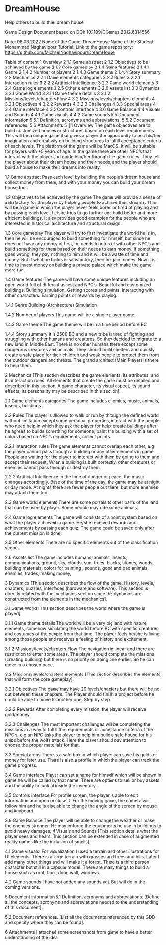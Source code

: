 # DreamHouse
Help others to build thier dream house


Game Design Document
based on DOI: 10.1109/CGames.2012.6314556

Date: 08.06.2022
Name of the Game: DreamHouse
Name of the Student: Mohammad Naghavipour Tutorial:
Link to the game repository: https://github.com/MichaelNaghavipour/DreamHouse


Table of content
1 Overview	2
1.1 Game abstract	2
1.2 Objectives to be achieved by the game	2
1.3 Core gameplay	2
1.4 Game features	2
1.4.1 Genre	2
1.4.2 Number of players	2
1.4.3 Game theme	2
1.4.4 Story summary	2
2 Mechanics	2
2.1 Game elements categories	3
2.2 Rules	3
2.2.1 Interaction rules	3
2.2.2 Artificial Intelligence	3
2.3 Game world elements	3
2.4 Game log elements	3
2.5 Other elements	3
2.6 Assets list	3
3 Dynamics	3
3.1 Game World	3
3.1.1 Game theme details	3
3.1.2 Missions/levels/chapters Flow	4
3.2 Missions/levels/chapters elements	4
3.2.1 Objectives	4
3.2.2 Rewards	4
3.2.3 Challenges	4
3.3 Special areas	4
3.4 Game interface	4
3.5 Controls interface	4
3.6 Game Balance	4
4 Visuals and Sounds	4
4.1 Game visuals	4
4.2 Game sounds	5
5 Document information	5
5.1 Definition, acronyms and abbreviations.	5
5.2 Document references.	5
6 Attachments	5
1 Overview
The game objectives are to build customized houses or structures based on each level requirements. This will be a unique game that gives a player the opportunity to test his/her imagination and creativity on building structures to fulfill acceptance criteria of each levels. The platform of the game will be MacOS. It will be suitable for players with +5 years of age. In the game there are other NPC’s that interact with the player and guide him/her through the game rules. They tell the player about their dream house and their needs, and the player should build a house to make their dreams into reality.


1.1 Game abstract
Pass each level by building the people’s dream house and collect money from them, and with your money you can build your dream house too. 

1.2 Objectives to be achieved by the game
The game will provide a sense of satisfactory for the player by helping people to achieve their dreams. This will be a game in which the player never feels bored or tired of playing and by passing each level, he/she tries to go further and build better and more efficient buildings. It also provides good examples for the people who are interested in historical architecture and structural design. 

1.3 Core gameplay
The player will try to first investigate the world he is in, then he will be encouraged to build something for himself, but since he does not have any money at first, he needs to interact with other NPC’s and build something for them based on their needs to earn money. If something goes wrong, they pay nothing to him and it will be a waste of time and money. But if what he builds is satisfactory, then he gain money. Now it is time to invest money on building a private palace which make the game more fun.

1.4 Game features
The game will have some unique features including an open world full of different assest and NPC’s. Beautiful and customized buildings. Building simulation. Getting scores and points. Interacting with other characters. Earning points or rewards by playing.

1.4.1 Genre
Building (Architecture) Simulation

1.4.2 Number of players
This game will be a single player game.

1.4.3 Game theme
The game theme will be in a time period before BC

1.4.4 Story summary
It is 2500 BC and a new tribe is tired of fighting and struggling with other humans and creatures. So they decided to migrate to a new land in Middle East. There is no other humans there except some dangerous creatures and animals. They should build shelters and quickly create a safe place for their children and weak people to protect them from the outdoor dangers and threats. The grand architect (Main Player) is there to help them.



2 Mechanics
[This section describes the game elements, its attributes, and its interaction rules. All elements that create the game must be detailed and described in this section. A game character, its visual aspect, its sound effects, its personality may be described in this section].

2.1 Game elements categories
The game includes enemies, music, animals, insects, buildings.

2.2 Rules
The player is allowed to walk or run by through the defined world without limitation except some personal properties, interact with the people who need help in which they ask the player for help, create buildings after he agrees to builds something for someone, paint the building with a set of colors based on NPC’s requirements, collect points.

2.2.1 Interaction rules
The game elements cannot overlap each other, e.g the player cannot pass through a building or any other elements in game. People are waiting for the player to interact with them by going to them and accept their request. When a building is built correctly, other creatures or enemies cannot pass through or destroy them.

2.2.2 Artificial Intelligence
In the time of danger or peace, the music changes accordingly. Base of the time of the day, the game may be at night or day mode. At nights there are fewer people out there, but more enemies may attach them too.

2.3 Game world elements
There are some portals to other parts of the land that can be used by player. Some people may ride some animals.

2.4 Game log elements
The game will consists of a point system based on what the player achieved in game. He/she received rewards and achievements by passing each quiz. The game could be saved only after the current mission is done.

2.5 Other elements
There are no specific elements out of the classification scope.

2.6 Assets list
The game includes humans, animals, insects, communications, ground, sky, clouds, sun, trees, blocks, stones, woods, building materials, colors for painting	, sounds, good and bad animals, enemies, trades, making money,



3 Dynamics
[This section describes the flow of the game. History, levels, chapters, puzzles, interfaces (hardware and software). This section is directly related with the mechanics section since the dynamics are constructed from the elements in the mechanics].

3.1 Game World
[This section describes the world where the game is played].

3.1.1 Game theme details
The world will be a very big land with nature elements, somehow simulating the world before BC with specific creatures and costumes of the people from that time. The player feels he/she is living among those people and receives a feeling of history and excitement.

3.1.2 Missions/levels/chapters Flow
The navigation in linear and there are restriction to enter some areas. The player should complete the missions (creating building) but there is no priority on doing one earlier. So he can move in a chosen pace.

3.2 Missions/levels/chapters elements
[This section describes the elements that will form the core gameplay].

3.2.1 Objectives
The game may have 20 levels/chapters but there will be no cut between these chapters. The Player should finish a project before he could be able to move to another one. Step by step.

3.2.2 Rewards
After completing every mission, the player will receive gold/money.

3.2.3 Challenges
The most important challenges will be completing the missions in a way to fulfill the requirements or acceptance criteria of the NPC’s, e.g an NPC asks the player to help him build a safe house for his ships before the wolfs attack, Here the player should pay attention to choose the proper materials for that.

3.3 Special areas
There is a safe box in which player can save his golds or money for later use. There is also a profile in which the player can track the game progress.

3.4 Game interface
Player can set a name for himself which will be shown in game he will be called by that name. There are options to sell or buy assets and the ability to look at inside the inventory.

3.5 Controls interface
For profile screen, the player is able to edit information and open or close it. For the moving game, the camera will follow him and he is also able to change the angle of the screen by mouse and keyboard.

3.6 Game Balance
The player will be able to change the weather or make the enemies stronger. He may enforce the equipments he use in buildings to avoid heavy damages.
4 Visuals and Sounds
[This section details what the player sees and hears. This section can be extended in case of augmented reality games like the inclusion of smells].

4.1 Game visuals 
For visualization I used a terrain and other illustrations for UI elements. There is a large terrain with grasses and trees and hills. Later I add many other things and will make it a forest. There is a third person character but still in a capsule model. There are many things to build a house such as roof, floor, door, wall, windows.


4.2 Game sounds
I have not added any sounds yet.
But will do in the coming versions.

5 Document information
5.1 Definition, acronyms and abbreviations.
[Define all the concepts, acronyms and abbreviations needed to the understanding of this document].




5.2 Document references.
[List all the documents referenced by this GDD and specify where they can be found].



6 Attachments
I attached some screenshots from game to have a better understanding of the idea.
